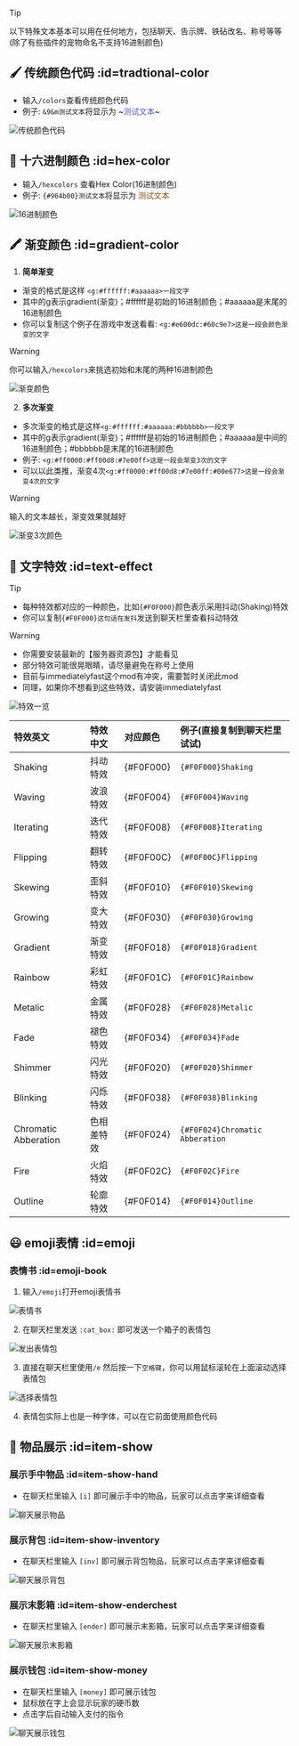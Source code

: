 > [!tip]
> 以下特殊文本基本可以用在任何地方，包括聊天、告示牌、铁砧改名、称号等等(除了有些插件的宠物命名不支持16进制颜色)

## 🖌️ 传统颜色代码 :id=tradtional-color

+ 输入`/colors`查看传统颜色代码
+ 例子: `&9&m测试文本`将显示为 ~<font color=#5454fb>测试文本</font>~

![传统颜色代码](pics/colors.png)

## 🎨 十六进制颜色 :id=hex-color

+ 输入`/hexcolors` 查看Hex Color(16进制颜色)
+ 例子: `{#964b00}测试文本`将显示为 <font color=#964b00>测试文本</font>

![16进制颜色](pics/color.png)

## 🖍️ 渐变颜色 :id=gradient-color

1. **简单渐变**

+ 渐变的格式是这样 `<g:#ffffff:#aaaaaa>一段文字`
+ 其中的g表示gradient(渐变)；#ffffff是初始的16进制颜色；#aaaaaa是末尾的16进制颜色
+ 你可以复制这个例子在游戏中发送看看: `<g:#e600dc:#60c9e7>这是一段会颜色渐变的文字`

> [!warning]
> 你可以输入`/hexcolors`来挑选初始和末尾的两种16进制颜色

![渐变颜色](pics/text/gradient.png)

2. **多次渐变**

+ 多次渐变的格式是这样`<g:#ffffff:#aaaaaa:#bbbbbb>一段文字`
+ 其中的g表示gradient(渐变)；#ffffff是初始的16进制颜色；#aaaaaa是中间的16进制颜色；#bbbbbb是末尾的16进制颜色
+ 例子: `<g:#ff0000:#ff00d8:#7e00ff>这是一段会渐变3次的文字`
+ 可以以此类推，渐变4次`<g:#ff0000:#ff00d8:#7e00ff:#00e677>这是一段会渐变4次的文字`

> [!warning]
> 输入的文本越长，渐变效果就越好

![渐变3次颜色](pics/text/gradient2.png)

## 🌟 文字特效 :id=text-effect

> [!tip]
> + 每种特效都对应的一种颜色，比如`{#F0F000}`颜色表示采用抖动(Shaking)特效 
> + 你可以复制`{#F0F000}这句话在发抖`发送到聊天栏里查看抖动特效

> [!warning]
> + 你需要安装最新的【服务器资源包】才能看见
> + 部分特效可能很晃眼睛，请尽量避免在称号上使用
> + 目前与immediatelyfast这个mod有冲突，需要暂时关闭此mod
> + 同理，如果你不想看到这些特效，请安装immediatelyfast

![特效一览](pics/text/all_effects.gif)

 |     特效英文    |  特效中文  |      对应颜色     |  例子(直接复制到聊天栏里试试)  | 
 | :------------| :----------------|:----------------|:----------------|
 | Shaking|抖动特效| {#F0F000}| `{#F0F000}Shaking`|
 | Waving |波浪特效| {#F0F004}| `{#F0F004}Waving`|
 | Iterating|迭代特效| {#F0F008}| `{#F0F008}Iterating`|
 | Flipping|翻转特效| {#F0F00C}| `{#F0F00C}Flipping`|
 | Skewing|歪斜特效| {#F0F010}| `{#F0F010}Skewing`|
 | Growing|变大特效| {#F0F030}| `{#F0F030}Growing`|
 | Gradient|渐变特效| {#F0F018}| `{#F0F018}Gradient`|
 | Rainbow|彩虹特效| {#F0F01C}| `{#F0F01C}Rainbow`|
 | Metalic|金属特效| {#F0F028}| `{#F0F028}Metalic`|
 | Fade|褪色特效| {#F0F034}| `{#F0F034}Fade`|
 | Shimmer|闪光特效| {#F0F020}| `{#F0F020}Shimmer`|
 | Blinking|闪烁特效| {#F0F038}| `{#F0F038}Blinking`|
 | Chromatic Abberation|色相差特效| {#F0F024}| `{#F0F024}Chromatic Abberation`|
 | Fire|火焰特效| {#F0F02C}| `{#F0F02C}Fire`|
 | Outline|轮廓特效| {#F0F014}| `{#F0F014}Outline`|


## 😃 emoji表情 :id=emoji

### 表情书 :id=emoji-book

1. 输入`/emoji`打开emoji表情书

![表情书](pics/text/emoji.png)

2. 在聊天栏里发送 `:cat_box:` 即可发送一个箱子的表情包

![发出表情包](pics/text/emoji2.png)

3. 直接在聊天栏里使用`/e` 然后按一下`空格键`，你可以用鼠标滚轮在上面滚动选择表情包

![选择表情包](pics/text/emoji3.png)

4. 表情包实际上也是一种字体，可以在它前面使用颜色代码

## 🍩 物品展示 :id=item-show

### 展示手中物品 :id=item-show-hand

+ 在聊天栏里输入 `[i]` 即可展示手中的物品，玩家可以点击字来详细查看

![聊天展示物品](pics/text/chatitem.png)

### 展示背包 :id=item-show-inventory

+ 在聊天栏里输入 `[inv]` 即可展示背包物品，玩家可以点击字来详细查看

![聊天展示背包](pics/text/chatinv.png)

### 展示末影箱 :id=item-show-enderchest

+ 在聊天栏里输入 `[ender]` 即可展示末影箱，玩家可以点击字来详细查看

![聊天展示末影箱](pics/text/chatender.png)

### 展示钱包 :id=item-show-money

+ 在聊天栏里输入 `[money]` 即可展示钱包
+ 鼠标放在字上会显示玩家的硬币数
+ 点击字后自动输入支付的指令

![聊天展示钱包](pics/text/chatmoney.png)







